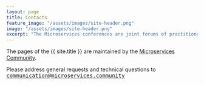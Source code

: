 ```yaml
---
layout: page
title: Contacts
feature_image: "/assets/images/site-header.png"
image: "/assets/images/site-header.png"
excerpt: "The Microservices conferences are joint forums of practitioners and academics to discuss all aspects of designing and programming microservice architectures."
---
```


The pages of the {{ site.title }} are maintained by the [Microservices Community](https://microservices.community).

Please address general requests and technical questions to 
<kbd>communication@microservices.community</kbd>